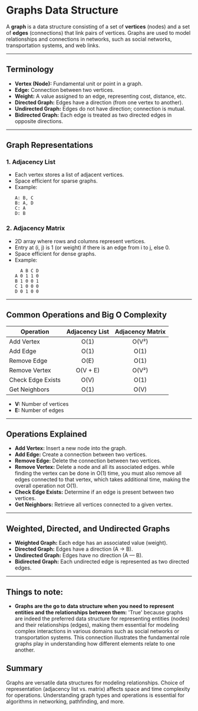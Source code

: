 # Graphs Data Structure

A **graph** is a data structure consisting of a set of **vertices** (nodes) and a set of **edges** (connections) that link pairs of vertices. Graphs are used to model relationships and connections in networks, such as social networks, transportation systems, and web links.

---

## Terminology

- **Vertex (Node):** Fundamental unit or point in a graph.
- **Edge:** Connection between two vertices.
- **Weight:** A value assigned to an edge, representing cost, distance, etc.
- **Directed Graph:** Edges have a direction (from one vertex to another).
- **Undirected Graph:** Edges do not have direction; connection is mutual.
- **Bidirected Graph:** Each edge is treated as two directed edges in opposite directions.

---

## Graph Representations

### 1. Adjacency List

- Each vertex stores a list of adjacent vertices.
- Space efficient for sparse graphs.
- Example:
  ```
  A: B, C
  B: A, D
  C: A
  D: B
  ```

### 2. Adjacency Matrix

- 2D array where rows and columns represent vertices.
- Entry at (i, j) is 1 (or weight) if there is an edge from i to j, else 0.
- Space efficient for dense graphs.
- Example:
  ```
    A B C D
  A 0 1 1 0
  B 1 0 0 1
  C 1 0 0 0
  D 0 1 0 0
  ```

---

## Common Operations and Big O Complexity

| Operation         | Adjacency List | Adjacency Matrix |
|-------------------|:--------------:|:----------------:|
| Add Vertex        | O(1)           | O(V²)            |
| Add Edge          | O(1)           | O(1)             |
| Remove Edge       | O(E)           | O(1)             |
| Remove Vertex     | O(V + E)       | O(V²)            |
| Check Edge Exists | O(V)           | O(1)             |
| Get Neighbors     | O(1)           | O(V)             |

- **V:** Number of vertices
- **E:** Number of edges

---

## Operations Explained

- **Add Vertex:** Insert a new node into the graph.
- **Add Edge:** Create a connection between two vertices.
- **Remove Edge:** Delete the connection between two vertices.
- **Remove Vertex:** Delete a node and all its associated edges. while finding the vertex can be done in O(1) time, you must also remove all edges connected to that vertex, which takes additional time, making the overall operation not O(1). 
- **Check Edge Exists:** Determine if an edge is present between two vertices.
- **Get Neighbors:** Retrieve all vertices connected to a given vertex.

---

## Weighted, Directed, and Undirected Graphs

- **Weighted Graph:** Each edge has an associated value (weight).
- **Directed Graph:** Edges have a direction (A → B).
- **Undirected Graph:** Edges have no direction (A — B).
- **Bidirected Graph:** Each undirected edge is represented as two directed edges.

---

## Things to note:
- **Graphs are the go to data structure when you need to represent entities and the relationships between them:**
'True' because graphs are indeed the preferred data structure for representing entities (nodes) and their relationships (edges), making them essential for modeling complex interactions in various domains such as social networks or transportation systems. This connection illustrates the fundamental role graphs play in understanding how different elements relate to one another.

## Summary

Graphs are versatile data structures for modeling relationships. Choice of representation (adjacency list vs. matrix) affects space and time complexity for operations. Understanding graph types and operations is essential for algorithms in networking, pathfinding, and more.